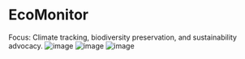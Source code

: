 # EcoMonitor
Focus: Climate tracking, biodiversity preservation, and sustainability advocacy.
![image](https://github.com/user-attachments/assets/f2434f2a-e620-491b-8741-0f71b42ed08b)
![image](https://github.com/user-attachments/assets/93a202aa-e13c-4674-aa1d-9d986fcde34b)
![image](https://github.com/user-attachments/assets/9fac6d83-1d32-4198-af14-7217601ce752)
